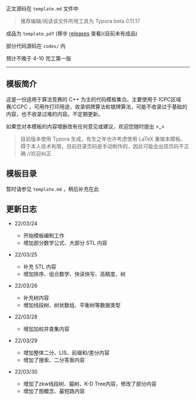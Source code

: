 正文源码在 `template.md` 文件中

> 推荐编辑/阅读该文件所用工具为 Typora beta 0.11.17

成品为 `template.pdf` (移步 [releases](https://github.com/lr580/algorithm_template/releases) 查看)(目前未有成品)

部分代码源码在 `codes/` 内

预计不晚于 4-10 完工第一版

<hr/>

## 模板简介

这是一份适用于算法竞赛的 C++ 为主的代码模板集合。主要使用于 ICPC区域赛/CCPC ，可用作打印用途，收录铜牌算法和银牌算法，可能不收录过于基础的内容，也不收录过难的内容。不定期更新。

如果您对本模板的内容增删改有任何意见或建议，欢迎您随时提出 >_<

> 目前版本使用 Typora 生成，有生之年也许考虑使用 LaTeX 重做本模板。碍于本人技术有限，目前目录页码是手动制作的，因此可能会出现页码不正确 //欢迎纠正



## 模板目录

暂时请参见 `template.md` ，稍后补充在此



## 更新日志

- 22/03/24 
  - 开始模板编制工作
  - 增加部分数学公式、大部分 STL 内容
- 22/03/25
  - 补充 STL 内容
  - 增加排序、组合数学、快读快写、高精度、树
- 22/03/26
  - 补充树内容
  - 增加线段树、树状数组、平衡树等数据类型
- 22/03/28
  - 增加加权并查集内容

- 22/03/29
  - 增加整体二分、LIS、前缀和/差分内容
  - 增加了搜索、二分答案内容

- 22/03/30
  - 增加了zkw线段树、猫树、K-D Tree内容，修改了部分内容
  - 增加了图概念、最短路内容

